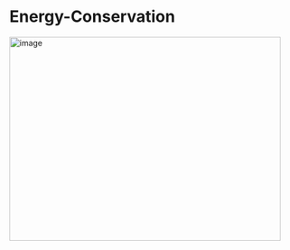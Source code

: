 # Energy-Conservation
<img width="480" height="360" alt="image" src="https://github.com/user-attachments/assets/5953c833-fc72-48ad-a1c1-2f3272fbc5d7" />
